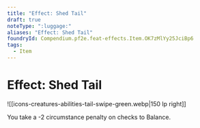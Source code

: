 ```yaml
---
title: "Effect: Shed Tail"
draft: true
noteType: ":luggage:"
aliases: "Effect: Shed Tail"
foundryId: Compendium.pf2e.feat-effects.Item.OK7zMlYy25JciBp6
tags:
  - Item
---
```


# Effect: Shed Tail
![[icons-creatures-abilities-tail-swipe-green.webp|150 lp right]]

You take a -2 circumstance penalty on checks to Balance.
